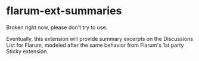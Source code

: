 # flarum-ext-summaries

Broken right now, please don't try to use. 

Eventually, this extension will provide summary excerpts on the Discussions List for Flarum, modeled after the same behavior from Flarum's 1st party Sticky extension.
